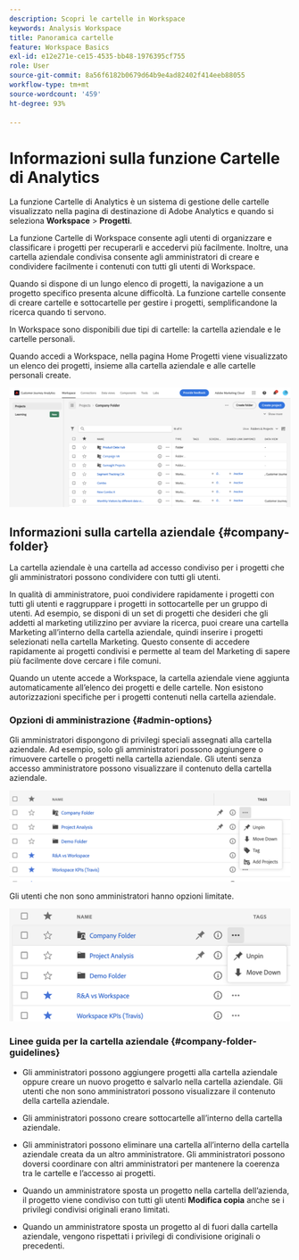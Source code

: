 ```yaml
---
description: Scopri le cartelle in Workspace
keywords: Analysis Workspace
title: Panoramica cartelle
feature: Workspace Basics
exl-id: e12e271e-ce15-4535-bb48-1976395cf755
role: User
source-git-commit: 8a56f6182b0679d64b9e4ad82402f414eeb88055
workflow-type: tm+mt
source-wordcount: '459'
ht-degree: 93%

---
```


# Informazioni sulla funzione Cartelle di Analytics

La funzione Cartelle di Analytics è un sistema di gestione delle cartelle visualizzato nella pagina di destinazione di Adobe Analytics e quando si seleziona **Workspace** > **Progetti**.

La funzione Cartelle di Workspace consente agli utenti di organizzare e classificare i progetti per recuperarli e accedervi più facilmente. Inoltre, una cartella aziendale condivisa consente agli amministratori di creare e condividere facilmente i contenuti con tutti gli utenti di Workspace.

Quando si dispone di un lungo elenco di progetti, la navigazione a un progetto specifico presenta alcune difficoltà. La funzione cartelle consente di creare cartelle e sottocartelle per gestire i progetti, semplificandone la ricerca quando ti servono.

In Workspace sono disponibili due tipi di cartelle: la cartella aziendale e le cartelle personali.

Quando accedi a Workspace, nella pagina Home Progetti viene visualizzato un elenco dei progetti, insieme alla cartella aziendale e alle cartelle personali create.

![Home page Progetti](../assets/landing-page2.png)

## Informazioni sulla cartella aziendale {#company-folder}

La cartella aziendale è una cartella ad accesso condiviso per i progetti che gli amministratori possono condividere con tutti gli utenti.

In qualità di amministratore, puoi condividere rapidamente i progetti con tutti gli utenti e raggruppare i progetti in sottocartelle per un gruppo di utenti. Ad esempio, se disponi di un set di progetti che desideri che gli addetti al marketing utilizzino per avviare la ricerca, puoi creare una cartella Marketing all’interno della cartella aziendale, quindi inserire i progetti selezionati nella cartella Marketing. Questo consente di accedere rapidamente ai progetti condivisi e permette al team del Marketing di sapere più facilmente dove cercare i file comuni.

Quando un utente accede a Workspace, la cartella aziendale viene aggiunta automaticamente all’elenco dei progetti e delle cartelle. Non esistono autorizzazioni specifiche per i progetti contenuti nella cartella aziendale.

### Opzioni di amministrazione {#admin-options}

Gli amministratori dispongono di privilegi speciali assegnati alla cartella aziendale. Ad esempio, solo gli amministratori possono aggiungere o rimuovere cartelle o progetti nella cartella aziendale. Gli utenti senza accesso amministratore possono visualizzare il contenuto della cartella aziendale.

![Pagina Progetti che mostra le opzioni amministratore.](/help/analysis-workspace/build-workspace-project/assets/admin-options.png)

Gli utenti che non sono amministratori hanno opzioni limitate.

![Pagina Progetti che mostra le opzioni non amministratore per le cartelle.](/help/analysis-workspace/build-workspace-project/assets/non-admin-folder-options.png)

### Linee guida per la cartella aziendale {#company-folder-guidelines}

- Gli amministratori possono aggiungere progetti alla cartella aziendale oppure creare un nuovo progetto e salvarlo nella cartella aziendale. Gli utenti che non sono amministratori possono visualizzare il contenuto della cartella aziendale.

- Gli amministratori possono creare sottocartelle all’interno della cartella aziendale.

- Gli amministratori possono eliminare una cartella all’interno della cartella aziendale creata da un altro amministratore. Gli amministratori possono doversi coordinare con altri amministratori per mantenere la coerenza tra le cartelle e l’accesso ai progetti.

- Quando un amministratore sposta un progetto nella cartella dell’azienda, il progetto viene condiviso con tutti gli utenti **Modifica copia** anche se i privilegi condivisi originali erano limitati.

- Quando un amministratore sposta un progetto al di fuori dalla cartella aziendale, vengono rispettati i privilegi di condivisione originali o precedenti.
